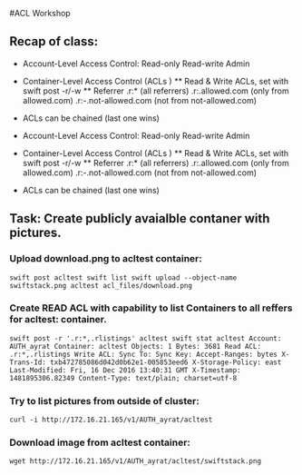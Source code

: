 #ACL Workshop


## Recap of class:
* Account-Level Access Control:
    Read-only
    Read-write
    Admin

* Container-Level Access Control (ACLs )
** Read & Write ACLs, set with swift post -r/-w
** Referrer
.r:* (all referrers)
.r:.allowed.com (only from allowed.com)
.r:-.not-allowed.com (not from not-allowed.com)

* ACLs can be chained (last one wins)

* Account-Level Access Control:
    Read-only
    Read-write
    Admin

* Container-Level Access Control (ACLs )
** Read & Write ACLs, set with swift post -r/-w
** Referrer
.r:* (all referrers)
.r:.allowed.com (only from allowed.com)
.r:-.not-allowed.com (not from not-allowed.com)

* ACLs can be chained (last one wins)


## Task: Create publicly avaialble contaner with pictures.

### Upload download.png to acltest container:
``
swift post acltest
swift list
swift upload --object-name swiftstack.png acltest acl_files/download.png
``

### Create READ ACL with capability to list Containers to all reffers for acltest: container.

``
swift post -r '.r:*,.rlistings' acltest
swift stat acltest
         Account: AUTH_ayrat
       Container: acltest
         Objects: 1
           Bytes: 3681
        Read ACL: .r:*,.rlistings
       Write ACL:
         Sync To:
        Sync Key:
   Accept-Ranges: bytes
      X-Trans-Id: txb472785086d042d0b62e1-005853eed6
X-Storage-Policy: east
   Last-Modified: Fri, 16 Dec 2016 13:40:31 GMT
     X-Timestamp: 1481895306.82349
    Content-Type: text/plain; charset=utf-8
``

### Try to list pictures from outside of cluster:
``
curl -i http://172.16.21.165/v1/AUTH_ayrat/acltest
``

### Download image from acltest container:
``wget http://172.16.21.165/v1/AUTH_ayrat/acltest/swiftstack.png``
